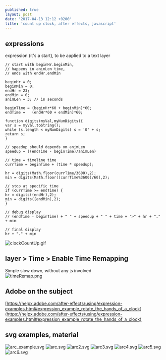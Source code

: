 ```yaml
---
published: true
layout: post
date: '2017-04-13 12:12 +0200'
title: 'count up clock, after effects, javascript'
---
```

## expressions

expression (it's a start), to be applied to a text layer 

    // start with beginHr.beginMin, 
    // happens in animLen time, 
    // ends with endHr.endMin
    
    beginHr = 0;
    beginMin = 0;
    endHr = 23;
    endMin = 0;
    animLen = 3; // in seconds
    
    beginTime = (beginHr*60 + beginMin)*60;
    endTime =   (endHr*60 + endMin)*60;
    
    function digits(myVal,myNumDigits){
    var s = myVal.toString();
    while (s.length < myNumDigits) s = '0' + s;
    return s;
    }
    
    // speedup should depends on animLen
    speedup = ((endTime - beginTime)/animLen)
    
    // time = timeline time
    currTime = beginTime + (time * speedup);
    
    hr = digits(Math.floor(currTime/3600),2);
    min = digits(Math.floor((currTime%3600)/60),2);
    
    // stop at specific time
    if (currTime >= endTime) {
    hr = digits((endHr),2);
    min = digits((endMin),2);
    }
    
    // debug display
    // (endTime - beginTime) + " " + speedup + " " + time + ">" + hr + "." + min
    
    // final display
    hr + "." + min
    
![clockCountUp.gif]({{site.baseurl}}/media/clockCountUp.gif)

## layer > Time > Enable Time Remapping

Simple slow down, without any js involved  
![timeRemap.png]({{site.baseurl}}/media/timeRemap.png)
    
## Adobe on the subject

[https://helpx.adobe.com/after-effects/using/expression-examples.html#expression_example_rotate_the_hands_of_a_clock](https://helpx.adobe.com/after-effects/using/expression-examples.html#expression_example_rotate_the_hands_of_a_clock)
    
## svg examples, material
    
![arc_example.svg]({{site.baseurl}}/media/arc_example.svg)
![arc.svg]({{site.baseurl}}/media/arc.svg)
![arc2.svg]({{site.baseurl}}/media/arc2.svg)
![arc3.svg]({{site.baseurl}}/media/arc3.svg)
![arc4.svg]({{site.baseurl}}/media/arc4.svg)
![arc5.svg]({{site.baseurl}}/media/arc5.svg)
![arc6.svg]({{site.baseurl}}/media/arc6.svg)
